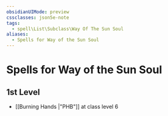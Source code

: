 ```yaml
---
obsidianUIMode: preview
cssclasses: json5e-note
tags:
  - spell\List\Subclass\Way Of The Sun Soul
aliases:
  - Spells for Way of the Sun Soul
---
```

# Spells for Way of the Sun Soul

## 1st Level

- [[Burning Hands \|"PHB"]] at class level 6
